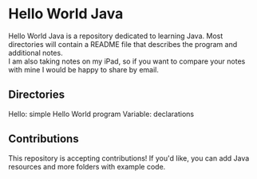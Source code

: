 # Hello World Java
Hello World Java is a repository dedicated to learning Java. Most directories will contain a README file that describes the program and additional notes.  
I am also taking notes on my iPad, so if you want to compare your notes with mine I would be happy to share by email. 

## Directories
Hello: simple Hello World program
Variable: declarations

## Contributions
This repository is accepting contributions! If you'd like, you can add Java resources and more folders with example code. 
